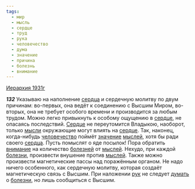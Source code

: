 ```yaml
---
tags:
  - мир
  - мысль
  - сердце
  - труд
  - рука
  - человечество
  - дума
  - значение
  - причина
  - болезнь
  - внимание
---
```


[Иерархия 1931г](/agni/1931)

___132___
Указываю на наполнение [сердца](/tag/#[сердце](/tag/#сердце)) и сердечную молитву по двум причинам: во-первых, она ведёт к соединению с Высшим Миром, во-вторых, она не требует особого времени и производится за любым трудом. Можно легко привыкнуть к особому ощущению в [сердце](/tag/#сердце), не опасаясь последствий. [Сердце](/tag/#сердце) не переутомится Владыкою, наоборот, только [мысли](/tag/#мысль) окружающие могут влиять на [сердце](/tag/#сердце). Так, наконец, когда-нибудь [человечество](/tag/#человечество) поймёт [значение](/tag/#значение) [мыслей](/tag/#мысль), хотя бы ради своего [сердца](/tag/#[сердце](/tag/#сердце)). Пусть помыслят о яде посылок! Пора обратить [внимание](/tag/#внимание) на количество [болезней](/tag/#болезнь) от [мыслей](/tag/#мысль). Нехудо, при каждой [болезни](/tag/#болезнь), произвести внушение против [мыслей](/tag/#мысль). Также можно произвести магнетические пассы над поражённым органом. Не надо ничего особенного, как сердечную молитву, которая создаёт магнетическую связь с Высшим. При наложении [рук](/tag/#рука) не следует [думать](/tag/#дума) о [болезни](/tag/#болезнь), но лишь сообщиться с Высшим.   

